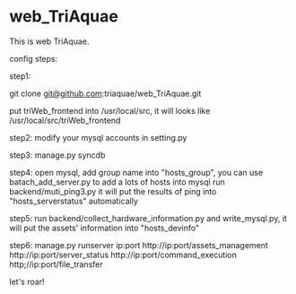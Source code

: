 web_TriAquae
============

This is web TriAquae.

config steps:

step1:

git clone git@github.com:triaquae/web_TriAquae.git

put triWeb_frontend into /usr/local/src, it will looks like /usr/local/src/triWeb_frontend

step2:
modify your mysql accounts in  setting.py

step3:
manage.py syncdb

step4:
open mysql, add group name into "hosts_group", you can use batach_add_server.py to add a lots of hosts into mysql
run backend/muti_ping3.py it will put the results of ping into "hosts_serverstatus" automatically

step5:
run backend/collect_hardware_information.py and write_mysql.py, it will put the assets' information into "hosts_devinfo"

step6:
manage.py runserver ip:port
http://ip:port/assets_management
http://ip:port/server_status
http://ip:port/command_execution
http;//ip:port/file_transfer

let's roar!

